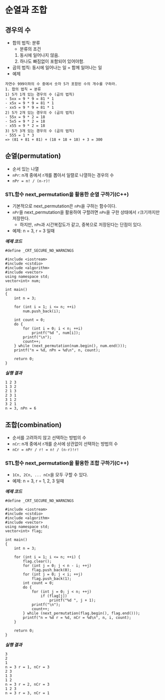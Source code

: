 # 순열과 조합

## 경우의 수
- 합의 법칙: 분류
  - 분류의 조건
  1. 동시에 일어나지 않음.
  2. 하나도 빠짐없이 포함되어 있어야함.
- 곱의 법칙: 동시에 일어나는 일 = 함께 일어나는 일
- 예제
```
자연수 999이하의 수 중에서 숫자 5가 포함된 수의 개수를 구하라.
1. 합의 법칙 = 분류
1) 5가 1개 있는 경우의 수 (곱의 법칙)
- 5xx = 9 * 9 = 81 * 1
- x5x = 9 * 9 = 81 * 1
- xx5 = 9 * 9 = 81 * 1
2) 5가 2개 있는 경우의 수 (곱의 법칙)
- 55x = 9 * 2 = 18
- 5x5 = 9 * 2 = 18
- x55 = 9 * 2 = 18
3) 5가 3개 있는 경우의 수 (곱의 법칙)
- 555 = 1 * 3
=> (81 + 81 + 81) + (18 + 18 + 18) + 3 = 300
```

## 순열(permutation)
- 순서 있는 나열
- ```nPr```: n개 중에서 r개를 뽑아서 일렬로 나열하는 경우의 수
- ```nPr = n! / (n-r)!```

### STL함수 next_permutation을 활용한 순열 구하기(C++)
- 기본적으로 next_permutation은 ```nPn```을 구하는 함수이다.
- ```nPr```을 next_permutation을 활용하여 구할려면 ```nPn```을 구한 상태에서 ```r```크기까지만 저장한다.
  - 하지만, ```nPn```과 시간복잡도가 같고, 중복으로 저장된다는 단점이 있다.
- 예제: n = 3, r = 3 일때

___예제 코드___
```
#define _CRT_SECURE_NO_WARNINGS

#include <iostream>
#include <cstdio>
#include <algorithm>
#include <vector>
using namespace std;
vector<int> num;

int main()
{
	int n = 3;

	for (int i = 1; i <= n; ++i)
		num.push_back(i);

	int count = 0;
	do {
		for (int i = 0; i < n; ++i)
			printf("%d ", num[i]);
		printf("\n");
		count++;
	} while (next_permutation(num.begin(), num.end()));
	printf("n = %d, nPn = %d\n", n, count);

	return 0;
}
```

___실행 결과___
```
1 2 3
1 3 2
2 1 3
2 3 1
3 1 2
3 2 1
n = 3, nPn = 6
```


## 조합(combination)
- 순서를 고려하지 않고 선택하는 방법의 수
- ```nCr```: n개 중에서 r개를 순서에 상관없이 선택하는 방법의 수
- ``` nCr = nPr / r! = n! / (n-r)!r! ```

### STL함수 next_permutation을 활용한 조합 구하기(C++)
- ```1Cn, 2Cn, ... nCn```을 모두 구할 수 있다.
- 예제: n = 3, r = 1, 2, 3 일때

___예제 코드___
```
#define _CRT_SECURE_NO_WARNINGS

#include <iostream>
#include <cstdio>
#include <algorithm>
#include <vector>
using namespace std;
vector<int> flag;

int main()
{
	int n = 3;

	for (int i = 1; i <= n; ++i) {
		flag.clear();
		for (int j = 0; j < n - i; ++j)
			flag.push_back(0);
		for (int j = 0; j < i; ++j)
			flag.push_back(1);
		int count = 0;
		do {
			for (int j = 0; j < n; ++j)
				if (flag[j])
					printf("%d ", j + 1);
			printf("\n");
			count++;
		} while (next_permutation(flag.begin(), flag.end()));
		printf("n = %d r = %d, nCr = %d\n", n, i, count);
	}

	return 0;
}

```

___실행 결과___
```
3
2
1
n = 3 r = 1, nCr = 3
2 3
1 3
1 2
n = 3 r = 2, nCr = 3
1 2 3
n = 3 r = 3, nCr = 1
```
